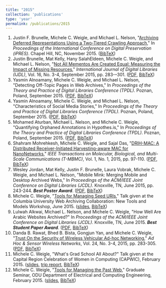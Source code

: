```yaml
---
title: "2015"
collection: 'publications'
type: 'year'
permalink: /publications/2015
---
```

1. Justin F. Brunelle, Michele C. Weigle, and Michael L. Nelson, "[Archiving Deferred Representations Using a Two-Tiered Crawling Approach](http://arxiv.org/abs/1508.02315)," In *Proceedings of the International Conference on Digital Preservation (iPRES)*. Chapel Hill, NC, November 2015. ([BibTeX](?action=bibentry&bibfile=mweigle.bib&bibref=brunelle-ipres15))
1. Justin Brunelle, Mat Kelly, Hany SalahEldeen, Michele C. Weigle, and Michael L. Nelson, "[Not All Mementos Are Created Equal: Measuring the Impact of Missing Resources](http://dx.doi.org/10.1007/s00799-015-0150-6)," *International Journal of Digital Libraries (IJDL)*, Vol. 16, No. 3-4, September 2015, pp. 283-–301. ([PDF](http://www.cs.odu.edu/~mweigle/papers/brunelle-ijdl15b.pdf), [BibTeX](?action=bibentry&bibfile=mweigle.bib&bibref=brunelle-ijdl15b))
1. Yasmin Alnoamany, Michele C. Weigle, and Michael L. Nelson, "Detecting Off-Topic Pages in Web Archives," In *Proceedings of the Theory and Practice of Digital Libraries Conference (TPDL)*. Poznan, Poland, September 2015. ([PDF](http://www.cs.odu.edu/~mln/pubs/tpdl-2015/tpdl-2015-off-topic.pdf), [BibTeX](?action=bibentry&bibfile=mweigle.bib&bibref=alnoamany-tpdl15b))
1. Yasmin Alnoamany, Michele C. Weigle, and Michael L. Nelson, "Characteristics of Social Media Stories," In *Proceedings of the Theory and Practice of Digital Libraries Conference (TPDL)*. Poznan, Poland, September 2015. ([PDF](http://www.cs.odu.edu/~mln/pubs/tpdl-2015/tpdl-2015-stories.pdf), [BibTeX](?action=bibentry&bibfile=mweigle.bib&bibref=alnoamany-tpdl15a))
1. Mohamed Aturban, Michael L. Nelson, and Michele C. Weigle, "Quantifying Orphaned Annotations in Hypothes.is," In *Proceedings of the Theory and Practice of Digital Libraries Conference (TPDL)*. Poznan, Poland, September 2015. ([PDF](http://www.cs.odu.edu/~mweigle/papers/aturban-tpdl15.pdf), [BibTeX](?action=bibentry&bibfile=mweigle.bib&bibref=aturban-tpdl15))
1. Shahram Mohrehkesh, Michele C. Weigle, and Sajal Das, "[DRIH-MAC: A Distributed Receiver-Initiated Harvesting-aware MAC for NanoNetworks](http://dx.doi.org/10.1109/TMBMC.2015.2465519)," *IEEE Transactions on Molecular, Biological, and Multi-Scale Communications (T-MBMC)*, Vol. 1, No. 1, 2015, pp. 97-110. ([PDF](http://www.cs.odu.edu/~mweigle/papers/mohrehkesh-tmbmc15.pdf), [BibTeX](?action=bibentry&bibfile=mweigle.bib&bibref=mohrehkesh-tmbmc15))
1. Wesley Jordan, Mat Kelly, Justin F. Brunelle, Laura Vobrak, Michele C. Weigle, and Michael L. Nelson, "Mobile Mink: Merging Mobile and Desktop Archived Webs," In *Proceedings of the ACM/IEEE Joint Conference on Digital Libraries (JCDL)*. Knoxville, TN, June 2015, pp. 243-244. ***Best Poster Award***.  ([PDF](http://www.cs.odu.edu/~mln/pubs/jcdl-2015/jcdl-2015-mink.pdf), [BibTeX](?action=bibentry&bibfile=mweigle.bib&bibref=jordan-jcdl15))
1. Michele C. Weigle, "[Tools for Managing Seed URIs](https://www.youtube.com/watch?v=yeuk_vIOXcw&t=1226)," Talk given at the Columbia University Web Archiving Collaboration: New Tools and Models Workshop, June 2015. ([slides](http://www.slideshare.net/mweigle/detecting-offtopic-web-pages-at-cuwarc), [BibTeX](?action=bibentry&bibfile=mweigle.bib&bibref=weigle-cuwarc15))
1. Lulwah Alkwai, Michael L. Nelson, and Michele C. Weigle, "How Well Are Arabic Websites Archived?" In *Proceedings of the ACM/IEEE Joint Conference on Digital Libraries (JCDL)*. Knoxville, TN, June 2015. ***Best Student Paper Award***.  ([PDF](http://www.cs.odu.edu/~mln/pubs/jcdl-2015/jcdl-2015-arabic-sites.pdf), [BibTeX](?action=bibentry&bibfile=mweigle.bib&bibref=alkwai-jcdl15))
1. Danda B. Rawat, Bhed B. Bista, Gongjun Yan, and Michele C. Weigle, "[Trust On the Security of Wireless Vehicular Ad-hoc Networking](http://www.oldcitypublishing.com/journals/ahswn-home/ahswn-issue-contents/ahswn-volume-24-number-3-4-2015/ahswn-24-3-4-p-283-305/)," *Ad Hoc & Sensor Wireless Networks*, Vol. 24, No. 3-4, 2015, pp. 283-305. ([PDF](http://www.cs.odu.edu/~mweigle/papers/rawat-ahswn15.pdf), [BibTeX](?action=bibentry&bibfile=mweigle.bib&bibref=rawat-ahswn15))
1. Michele C. Weigle, "What's Grad School All About?" Talk given at the Capital Region Celebration of Women in Computing (CAPWIC), February 2015. ([slides](http://www.slideshare.net/mweigle/2015-cap-wic), [trip report](http://ws-dl.blogspot.com/2015/03/2015-03-23-2015-capital-region.html), [BibTeX](?action=bibentry&bibfile=mweigle.bib&bibref=weigle-capwic15))
1. Michele C. Weigle, "[Tools for Managing the Past Web](https://www.odu.edu/announcements/faculty-staff/2015/2/16/ece_graduate_seminar.iframe.html)," Graduate Seminar, ODU Department of Electrical and Computing Engineering, February 2015. ([slides](http://www.slideshare.net/mweigle/2015-oduecetalk), [BibTeX](?action=bibentry&bibfile=mweigle.bib&bibref=weigle-ece15))
